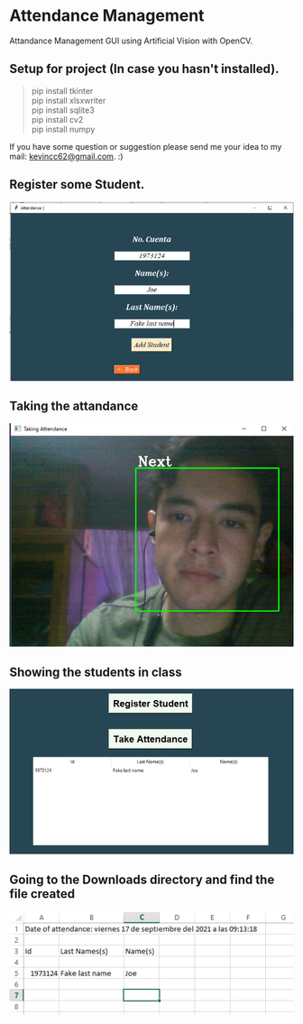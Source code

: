 # Attendance Management
Attandance Management GUI using Artificial Vision with OpenCV.

## Setup for project (In case you hasn't installed).
> pip install tkinter \
> pip install xlsxwriter \
> pip install sqlite3 \
> pip install cv2 \
> pip install numpy

If you have some question or suggestion please send me your idea to 
my mail: kevincc62@gmail.com. :) 

##  Register some Student.
![First Step](./Previews/Register.png)

## Taking the attandance
![First Step](./Previews/Taking_Attendance.png)

## Showing the students in class
![First Step](./Previews/Table_with_registers.png)

## Going to the Downloads directory and find the file created
![First Step](./Previews/Excel_file.png)
